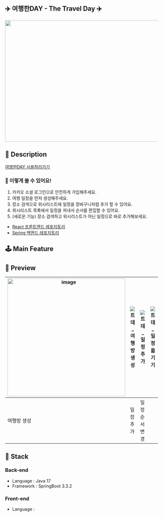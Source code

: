 ## ✈️ 여행한DAY - The Travel Day ✈️
<img src="https://github.com/user-attachments/assets/4e55ff08-286e-4ce3-85cd-ecb81031213d" width="600" height="400" align="center"/>

## 📖 Description
[여행한DAY 사용하러가기](https://www.thetravelday.co.kr/)
### 📌 이렇게 쓸 수 있어요!
1. 카카오 소셜 로그인으로 안전하게 가입해주세요.
2. 여행 일정을 먼저 생성해주세요.
3. 장소 검색으로 위시리스트에 일정을 장바구니처럼 추가 할 수 있어요.
4. 위시리스트 목록에서 일정을 꺼내서 순서를 편집할 수 있어요.
5. (새로운 기능) 장소 검색하고 위시리스트가 아닌 일정으로 바로 추가해보세요.

* [React 프론트엔드 레포지토리](https://github.com/ss0ming/happy_community_front)
* [Spring 백엔드 레포지토리](https://github.com/100-hours-a-week/5-CKNS-final-front)

## 🕹️ Main Feature



## 🎥 Preview
<img width="388" alt="image" src="https://github.com/user-attachments/assets/3aea0eb9-46d4-4aa6-813d-6143481f1854">|![트데_여행방생성](https://github.com/user-attachments/assets/333234c0-d9f6-472a-9554-93b1f09730dd)|![트데_일정추가](https://github.com/user-attachments/assets/84620d55-5408-4c27-8849-0997a74fa2ad)|![트데_일정옮기기](https://github.com/user-attachments/assets/dfc20586-328b-488f-85ce-d69a02dca6ce)
--- | --- | --- | --- |
여행방 생성|일정 추가|일정 순서 변경


## 🔧 Stack
### Back-end
* Language : Java 17
* Framework : SpringBoot 3.3.2

### Front-end
* Language : 
